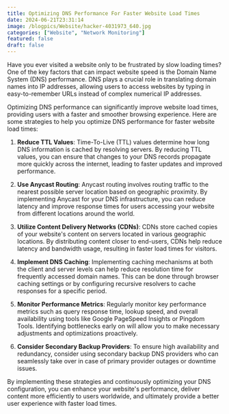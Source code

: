 ```yaml
---
title: Optimizing DNS Performance For Faster Website Load Times
date: 2024-06-21T23:31:14
image: /blogpics/Website/hacker-4031973_640.jpg
categories: ["Website", "Network Monitoring"]
featured: false
draft: false
---
```

Have you ever visited a website only to be frustrated by slow loading times? One of the key factors that can impact website speed is the Domain Name System (DNS) performance. DNS plays a crucial role in translating domain names into IP addresses, allowing users to access websites by typing in easy-to-remember URLs instead of complex numerical IP addresses.

Optimizing DNS performance can significantly improve website load times, providing users with a faster and smoother browsing experience. Here are some strategies to help you optimize DNS performance for faster website load times:

1. **Reduce TTL Values**: Time-To-Live (TTL) values determine how long DNS information is cached by resolving servers. By reducing TTL values, you can ensure that changes to your DNS records propagate more quickly across the internet, leading to faster updates and improved performance.

2. **Use Anycast Routing**: Anycast routing involves routing traffic to the nearest possible server location based on geographic proximity. By implementing Anycast for your DNS infrastructure, you can reduce latency and improve response times for users accessing your website from different locations around the world.

3. **Utilize Content Delivery Networks (CDNs)**: CDNs store cached copies of your website's content on servers located in various geographic locations. By distributing content closer to end-users, CDNs help reduce latency and bandwidth usage, resulting in faster load times for visitors.

4. **Implement DNS Caching**: Implementing caching mechanisms at both the client and server levels can help reduce resolution time for frequently accessed domain names. This can be done through browser caching settings or by configuring recursive resolvers to cache responses for a specific period.

5. **Monitor Performance Metrics**: Regularly monitor key performance metrics such as query response time, lookup speed, and overall availability using tools like Google PageSpeed Insights or Pingdom Tools. Identifying bottlenecks early on will allow you to make necessary adjustments and optimizations proactively.

6. **Consider Secondary Backup Providers**: To ensure high availability and redundancy, consider using secondary backup DNS providers who can seamlessly take over in case of primary provider outages or downtime issues.

By implementing these strategies and continuously optimizing your DNS configuration, you can enhance your website's performance, deliver content more efficiently to users worldwide, and ultimately provide a better user experience with faster load times.
